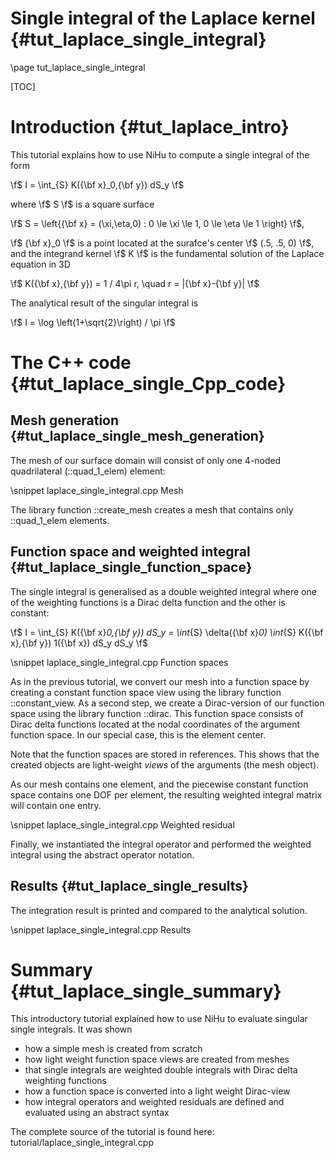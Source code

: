 Single integral of the Laplace kernel {#tut_laplace_single_integral}
=====================================

\page tut_laplace_single_integral

[TOC]

Introduction {#tut_laplace_intro}
============

This tutorial explains how to use NiHu to compute a single integral of the form

\f$ I = \int_{S} K({\bf x}_0,{\bf y}) dS_y \f$

where \f$ S \f$ is a square surface

\f$ S = \left\{{\bf x} = (\xi,\eta,0) : 0 \le \xi \le 1, 0 \le \eta \le 1 \right\} \f$,

\f$ {\bf x}_0 \f$ is a point located at the surafce's center \f$ (.5, .5, 0) \f$,
and the integrand kernel \f$ K \f$ is the fundamental solution of the Laplace equation in 3D

\f$ K({\bf x},{\bf y}) = 1 / 4\pi r, \quad r = |{\bf x}-{\bf y}| \f$

The analytical result of the singular integral is

\f$ I = \log \left(1+\sqrt{2}\right) / \pi \f$


The C++ code {#tut_laplace_single_Cpp_code}
============

Mesh generation {#tut_laplace_single_mesh_generation}
---------------

The mesh of our surface domain will consist of only one 4-noded quadrilateral (::quad_1_elem) element:

\snippet laplace_single_integral.cpp Mesh

The library function ::create_mesh creates a mesh that contains only ::quad_1_elem elements.


Function space and weighted integral {#tut_laplace_single_function_space}
------------------------------------

The single integral is generalised as a double weighted integral where one of the weighting functions is a Dirac delta function and the other is constant:

\f$ I = \int_{S} K({\bf x}_0,{\bf y}) dS_y =
\int_{S} \delta({\bf x}_0) \int_{S} K({\bf x},{\bf y}) 1({\bf x}) dS_y dS_y \f$

\snippet laplace_single_integral.cpp Function spaces

As in the previous tutorial, we convert our mesh into a function space by creating a constant function space view using the library function ::constant_view.
As a second step, we create a Dirac-version of our function space using the library function ::dirac.
This function space consists of Dirac delta functions located at the nodal coordinates of the argument function space.
In our special case, this is the element center.

Note that the function spaces are stored in references.
This shows that the created objects are light-weight _views_ of the arguments (the mesh object).

As our mesh contains one element, and the piecewise constant function space contains one DOF per element, the resulting
weighted integral matrix will contain one entry.

\snippet laplace_single_integral.cpp Weighted residual

Finally, we instantiated the integral operator and performed the weighted integral using the abstract operator notation.


Results {#tut_laplace_single_results}
-------

The integration result is printed and compared to the analytical solution.

\snippet laplace_single_integral.cpp Results


Summary {#tut_laplace_single_summary}
=======

This introductory tutorial explained how to use NiHu to evaluate singular single integrals.
It was shown
- how a simple mesh is created from scratch
- how light weight function space views are created from meshes
- that single integrals are weighted double integrals with Dirac delta weighting functions
- how a function space is converted into a light weight Dirac-view
- how integral operators and weighted residuals are defined and evaluated using an abstract syntax

The complete source of the tutorial is found here: tutorial/laplace_single_integral.cpp

